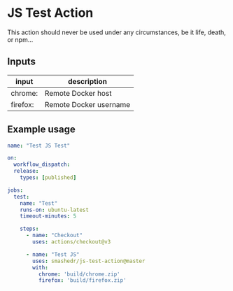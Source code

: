 # JS Test Action

This action should never be used under any circumstances, be it life, death, or npm...

## Inputs

| input    | description               |
|----------|---------------------------|
| chrome:  | Remote Docker host        |
| firefox: | Remote Docker username    |

## Example usage

```yaml
name: "Test JS Test"

on:
  workflow_dispatch:
  release:
    types: [published]

jobs:
  test:
    name: "Test"
    runs-on: ubuntu-latest
    timeout-minutes: 5

    steps:
      - name: "Checkout"
        uses: actions/checkout@v3

      - name: "Test JS"
        uses: smashedr/js-test-action@master
        with:
          chrome: 'build/chrome.zip'
          firefox: 'build/firefox.zip'
```

